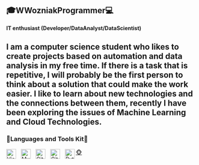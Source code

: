 ## :mortar_board:WWozniakProgrammer:computer:

**IT enthusiast (Developer/DataAnalyst/DataScientist)**

I am a computer science student who likes to create projects based on automation and data analysis in my free time. If there is a task that is repetitive, I will probably be the first person to think about a solution that could make the work easier. I like to learn about new technologies and the connections between them, recently I have been exploring the issues of Machine Learning and Cloud Technologies.
---
### :wrench:Languages and Tools Kit:briefcase:

<img align="left" alt="Visual Studio Code" width="26px" src="https://cdn.jsdelivr.net/gh/devicons/devicon/icons/vscode/vscode-original.svg" style="padding-right:10px;"/>
<img align="left" alt="MySQL" width="26px" src="https://cdn.jsdelivr.net/gh/devicons/devicon/icons/mysql/mysql-original.svg" style="padding-right:10px;" />
<img align="left" alt="Git" width="26px" src="https://cdn.jsdelivr.net/gh/devicons/devicon/icons/git/git-original.svg" style="padding-right:10px;" />
<img align="left" alt="GitHub" width="26px" src="https://user-images.githubusercontent.com/3369400/139447912-e0f43f33-6d9f-45f8-be46-2df5bbc91289.png" style="padding-right:10px;" />
<img align="left" alt="Python" width="26px" src="https://cdn.jsdelivr.net/gh/devicons/devicon@latest/icons/python/python-original.svg" style="padding-right:0px;" />
<a href="https://www.youtube.com/watch?v=rhvF2_JkDhQ">🐵</a>


